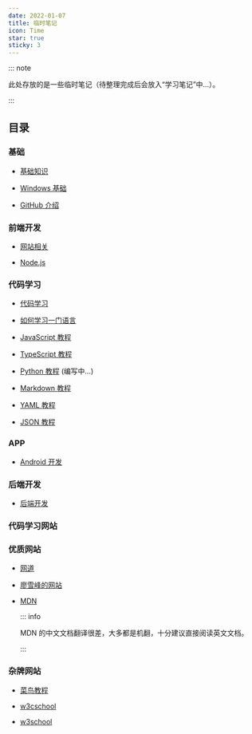 ```yaml
---
date: 2022-01-07
title: 临时笔记
icon: Time
star: true
sticky: 3
---
```


::: note

此处存放的是一些临时笔记（待整理完成后会放入“学习笔记”中...）。

:::

<!-- more -->

## 目录

### 基础

- [基础知识](code/basic/README.md)

- [Windows 基础](code/windows/README.md)

- [GitHub 介绍](code/github/README.md)

### 前端开发

- [网站相关](code/website/README.md)

- [Node.js](code/node-js/README.md)

### 代码学习

- [代码学习](code/language/README.md)

- [如何学习一门语言](code/language/learning.md)

- [JavaScript 教程](code/language/js/README.md)

- [TypeScript 教程](code/language/typescript/README.md)

- [Python 教程](code/language/python/README.md) (编写中...)

- [Markdown 教程](code/language/markdown/README.md)

- [YAML 教程](code/language/yaml/README.md)

- [JSON 教程](code/language/json/README.md)

### APP

- [Android 开发](code/android/README.md)

### 后端开发

- [后端开发](code/back-end/README.md)

### 代码学习网站

### 优质网站

- [网道](https://wangdoc.com/)

- [廖雪峰的网站](https://www.liaoxuefeng.com/)

- [MDN](https://developer.mozilla.org/zh-CN/)

  ::: info

  MDN 的中文文档翻译很差，大多都是机翻，十分建议直接阅读英文文档。

  :::

### 杂牌网站

- [菜鸟教程](https://www.runoob.com/) <Badge text="内容比较新" />

- [w3cschool](https://www.w3cschool.cn) <Badge text="内容最新" /> <Badge text="有手机APP" /> <Badge text="广告信息多" type="warn" />

- [w3school](http://www.w3school.com.cn/) <Badge text="内容比较旧" type="warn" />
